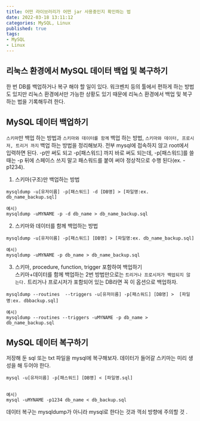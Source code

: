 ```yaml
---
title: 어떤 라이브러리가 어떤 jar 사용중인지 확인하는 법     
date: 2022-03-18 13:11:12
categories: MySQL, Linux 
published: true 
tags:
- MySQL  
- Linux   
---
```


## 리눅스 환경에서 MySQL 데이터 백업 및 복구하기     
한 번 DB를 백업하거나 복구 해야 할 일이 있다. 워크벤치 등의 툴에서 편하게 하는 방법도 있지만 리눅스 환경에서만 가능한 상황도 있기 때문에 리눅스 환경에서 백업 및 복구 하는 법을 기록해두려 한다. 

## MySQL 데이터 백업하기   
`스키마`만 백업 하는 방법과 `스키마와 데이터를 함께` 백업 하는 방법, `스키마와 데이터, 프로시저, 트리거 까지` 백업 하는 방법을 정리해보자. 전부 mysql에 접속하지 않고 root에서 입력하면 된다. -p만 써도 되고 -p[패스워드] 까지 바로 써도 되는데, -p[패스워드]를 쓸 때는 -p 뒤에 스페이스 쓰지 말고 패스워드를 붙여 써야 정상적으로 수행 된다(ex. -p1234).  

1. 스키마(구조)만 백업하는 방법 
``` 
mysqldump -u[유저이름] -p[패스워드] -d [DB명] > [파일명:ex. db_name_backup.sql]

예시) 
mysqldump -uMYNAME -p -d db_name > db_name_backup.sql 
```

2. 스키마와 데이터를 함께 백업하는 방법  
``` 
mysqldump -u[유저이름] -p[패스워드] [DB명] > [파일명:ex. db_name_backup.sql]

예시) 
mysqldump -uMYNAME -p db_name > db_name_backup.sql 
```

3. 스키마, procedure, function, trigger 포함하여 백업하기  
스키마+데이터를 함께 백업하는 2번 방법만으로는 `트리거나 프로시저가 백업되지 않는다.` 트리거나 프로시저가 포함되어 있는 DB라면 꼭 이 옵션으로 백업하자.  
``` 
mysqldump --routines  --triggers -u[유저이름] -p[패스워드] [DB명] >  [파일명:ex. dbbackup.sql]  

예시) 
mysqldump --routines --triggers -uMYNAME -p db_name > db_name_backup.sql 
```  


## MySQL 데이터 복구하기   
저장해 둔 sql 또는 txt 파일을 mysql에 복구해보자. 데이터가 들어갈 스키마는 미리 생성을 해 두어야 한다.  
```
mysql -u[유저이름] -p[패스워드] [DB명] < [파일명.sql]


예시)
mysql -uMYNAME -p1234 db_name < db_backup.sql  
```  
데이터 복구는 mysqldump가 아니라 mysql로 한다는 것과 꺽쇠 방향에 주의할 것 .  

